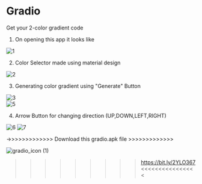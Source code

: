 # Gradio
Get your 2-color gradient code
1. On opening this app it looks like

![1](https://user-images.githubusercontent.com/36043230/91703628-1ea66880-eb98-11ea-83ec-f50ab5a3ec6c.jpg)

2. Color Selector made using material design

![2](https://user-images.githubusercontent.com/36043230/91703739-4ac1e980-eb98-11ea-9f0d-76153c026178.jpg)


3. Generating color gradient using "Generate" Button

![3](https://user-images.githubusercontent.com/36043230/91703845-7349e380-eb98-11ea-8476-6098b84c9323.jpg)    
                   ![5](https://user-images.githubusercontent.com/36043230/91703865-7b098800-eb98-11ea-9642-b2ecd7476093.jpg)


4.  Arrow Button for changing direction (UP,DOWN,LEFT,RIGHT)

![6](https://user-images.githubusercontent.com/36043230/91704079-bad06f80-eb98-11ea-81a6-a9612dea56c9.jpg)
                  ![7](https://user-images.githubusercontent.com/36043230/91704086-bd32c980-eb98-11ea-8f98-d9be35d4c438.jpg)


->>>>>>>>>>>>>   Download this gradio.apk file >>>>>>>>>>>>>

 ![gradio_icon (1)](https://user-images.githubusercontent.com/36043230/91707200-1997e800-eb9d-11ea-93ed-b5e79bc050ab.png)
 
 >>>>>>>>> https://bit.ly/2YLO367  <<<<<<<<<<<<<<<<
